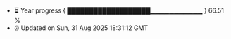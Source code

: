 - ⏳ Year progress { ███████████████████▁▁▁▁▁▁▁▁▁▁▁ } 66.51 %
- ⏰ Updated on Sun, 31 Aug 2025 18:31:12 GMT

